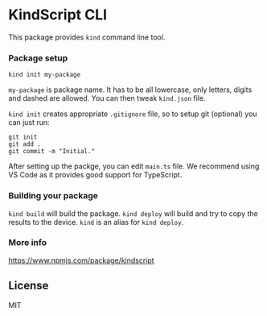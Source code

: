 # KindScript CLI

This package provides `kind` command line tool.

### Package setup 

    kind init my-package

`my-package` is package name. It has to be all lowercase, only letters, digits and dashed are allowed. You can then tweak `kind.json` file.

`kind init` creates appropriate `.gitignore` file, so to setup git (optional) you can just run:

    git init
    git add .
    git commit -m "Initial."

After setting up the packge, you can edit `main.ts` file. We recommend using VS Code as it provides good support for TypeScript.

### Building your package

`kind build` will build the package. `kind deploy` will build and try to copy the results to the device. `kind` is an alias for `kind deploy`.

### More info

https://www.npmjs.com/package/kindscript

## License

MIT
